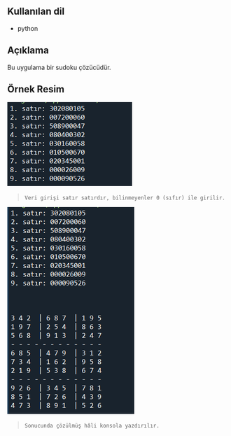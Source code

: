 ## Kullanılan dil
* python

## Açıklama
Bu uygulama bir sudoku çözücüdür.

## Örnek Resim
![](https://github.com/Hamza-Eren/Sudoku-Solver-py/blob/main/screenshot/input.png)
> `Veri girişi satır satırdır, bilinmeyenler 0 (sıfır) ile girilir.`

![](https://github.com/Hamza-Eren/Sudoku-Solver-py/blob/main/screenshot/output.png)
> `Sonucunda çözülmüş hâli konsola yazdırılır.`
